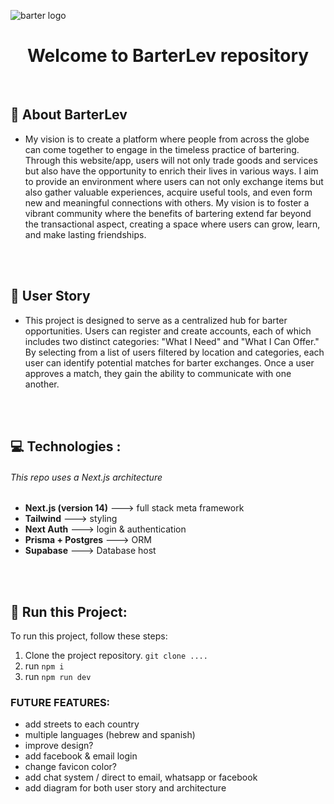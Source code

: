 ![barter logo](https://github.com/PeryShahar/barterLev/assets/89962400/ded14234-2365-409a-8255-e8579db1d026)
<div align="center">
  <h1>Welcome to <strong>BarterLev</strong> repository</h1>
</div>
<br>


## 💜 About BarterLev

 - My vision is to create a platform where people from across the globe can come together to engage in the timeless practice of bartering. Through this website/app, users will not only trade goods and services but also have the opportunity to enrich their lives in various ways. I aim to provide an environment where users can not only exchange items but also gather valuable experiences, acquire useful tools, and even form new and meaningful connections with others. My vision is to foster a vibrant community where the benefits of bartering extend far beyond the transactional aspect, creating a space where users can grow, learn, and make lasting friendships.

<br>
<br>

## 📖 User Story

- This project is designed to serve as a centralized hub for barter opportunities. Users can register and create accounts, each of which includes two distinct categories: "What I Need" and "What I Can Offer." By selecting from a list of users filtered by location and categories, each user can identify potential matches for barter exchanges. Once a user approves a match, they gain the ability to communicate with one another.

<br>
<br>

## 💻 Technologies :

<h6> This repo uses a Next.js architecture</h6>

- <strong>Next.js (version 14)</strong> ---> full stack meta framework
- <strong>Tailwind</strong> ---> styling
- <strong>Next Auth</strong> ---> login & authentication 
- <strong>Prisma + Postgres</strong> ---> ORM
- <strong>Supabase</strong> ---> Database host

<br>
<br>

## 🏃 Run this Project:


To run this project, follow these steps:

1. Clone the project repository. ```git clone ....```
2. run ```npm i```
3. run ```npm run dev```


### FUTURE FEATURES:
- add streets to each country
- multiple languages (hebrew and spanish)
- improve design?
- add facebook & email login
- change favicon color? 
- add chat system / direct to email, whatsapp or facebook
- add diagram for both user story and architecture 
